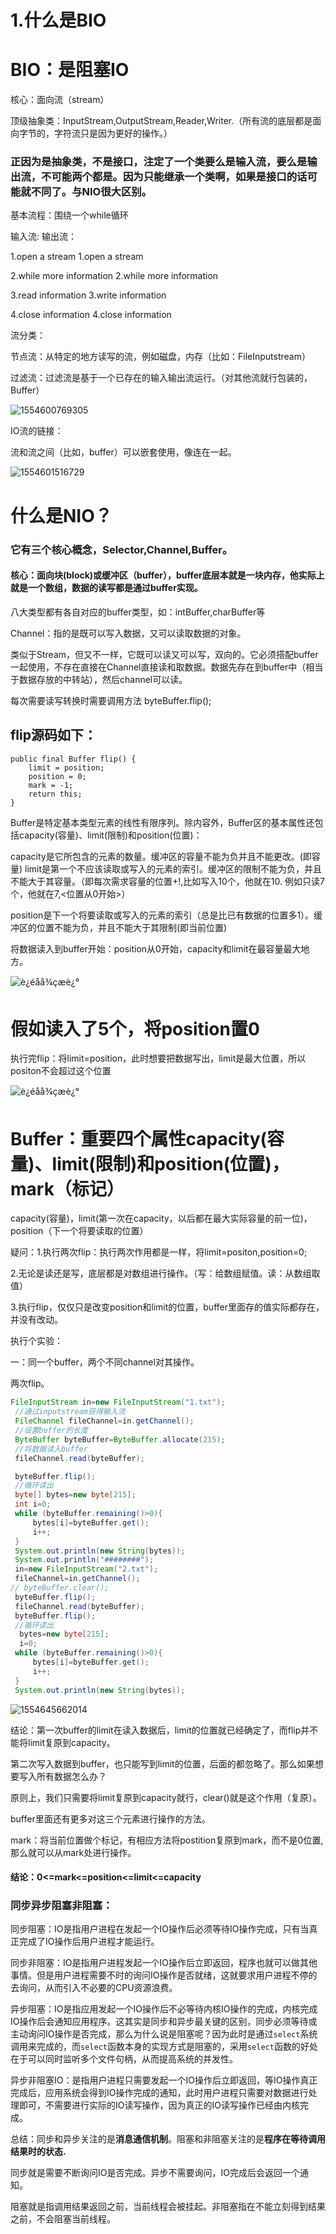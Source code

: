# 1.什么是BIO

# BIO：是阻塞IO

核心：面向流（stream）

顶级抽象类：InputStream,OutputStream,Reader,Writer.（所有流的底层都是面向字节的，字符流只是因为更好的操作。）

### 正因为是抽象类，不是接口，注定了一个类要么是输入流，要么是输出流，不可能两个都是。因为只能继承一个类啊，如果是接口的话可能就不同了。与NIO很大区别。

基本流程：围绕一个while循环

输入流:                                                          输出流：

1.open a stream						1.open a stream

2.while  more information				2.while  more information

3.read  information					3.write information

4.close information					4.close information

流分类：

节点流：从特定的地方读写的流，例如磁盘，内存（比如：FileInputstream）

过滤流：过滤流是基于一个已存在的输入输出流运行。（对其他流就行包装的，Buffer）

![1554600769305](C:\Users\12714\AppData\Roaming\Typora\typora-user-images\1554600769305.png)

IO流的链接：

流和流之间（比如，buffer）可以嵌套使用，像连在一起。

![1554601516729](C:\Users\12714\AppData\Roaming\Typora\typora-user-images\1554601516729.png)



# 什么是NIO？

### 它有三个核心概念，Selector,Channel,Buffer。

#### 核心：面向块(block)或缓冲区（buffer），buffer底层本就是一块内存，他实际上就是一个数组，数据的读写都是通过buffer实现。

八大类型都有各自对应的buffer类型，如：intBuffer,charBuffer等

Channel：指的是既可以写入数据，又可以读取数据的对象。

类似于Stream，但又不一样，它既可以读又可以写，双向的。它必须搭配buffer一起使用，不存在直接在Channel直接读和取数据。数据先存在到buffer中（相当于数据存放的中转站），然后channel可以读。

每次需要读写转换时需要调用方法 byteBuffer.flip();

## flip源码如下：

```
public final Buffer flip() {
    limit = position;
    position = 0;
    mark = -1;
    return this;
}
```

Buffer是特定基本类型元素的线性有限序列。除内容外，Buffer区的基本属性还包括capacity(容量)、limit(限制)和position(位置)：

capacity是它所包含的元素的数量。缓冲区的容量不能为负并且不能更改。(即容量)
limit是第一个不应该读取或写入的元素的索引。缓冲区的限制不能为负，并且不能大于其容量。（即每次需求容量的位置+!,比如写入10个，他就在10. 例如只读7个，他就在7,<位置从0开始>）

position是下一个将要读取或写入的元素的索引（总是比已有数据的位置多1）。缓冲区的位置不能为负，并且不能大于其限制(即当前位置)

将数据读入到buffer开始：position从0开始，capacity和limit在最容量最大地方。

![è¿éåå¾çæè¿°](https://img-blog.csdn.net/20171126170354033?watermark/2/text/aHR0cDovL2Jsb2cuY3Nkbi5uZXQvdTAxMzA5NjA4OA==/font/5a6L5L2T/fontsize/400/fill/I0JBQkFCMA==/dissolve/70/gravity/SouthEast)

# 假如读入了5个，将position置0

执行完flip：将limit=position，此时想要把数据写出，limit是最大位置，所以positon不会超过这个位置

![è¿éåå¾çæè¿°](https://img-blog.csdn.net/20171126170617503?watermark/2/text/aHR0cDovL2Jsb2cuY3Nkbi5uZXQvdTAxMzA5NjA4OA==/font/5a6L5L2T/fontsize/400/fill/I0JBQkFCMA==/dissolve/70/gravity/SouthEast)

# Buffer：重要四个属性capacity(容量)、limit(限制)和position(位置)，mark（标记）

capacity(容量)，limit(第一次在capacity，以后都在最大实际容量的前一位)，position（下一个将要读取的位置）

疑问：1.执行两次flip：执行两次作用都是一样，将limit=positon,position=0;

​	   2.无论是读还是写，底层都是对数组进行操作。（写：给数组赋值。读：从数组取值）

​	   3.执行flip，仅仅只是改变position和limit的位置，buffer里面存的值实际都存在，并没有改动。

执行个实验：

一：同一个buffer，两个不同channel对其操作。

两次flip。

```java
FileInputStream in=new FileInputStream("1.txt");
 //通过inputstream获得输入流
 FileChannel fileChannel=in.getChannel();
 //设置buffer的长度
 ByteBuffer byteBuffer=ByteBuffer.allocate(215);
 //将数据读入buffer
 fileChannel.read(byteBuffer);

 byteBuffer.flip();
 //循环读出
 byte[] bytes=new byte[215];
 int i=0;
 while (byteBuffer.remaining()>0){
     bytes[i]=byteBuffer.get();
     i++;
 }
 System.out.println(new String(bytes));
 System.out.println("########");
 in=new FileInputStream("2.txt");
 fileChannel=in.getChannel();
// byteBuffer.clear();
 byteBuffer.flip();
 fileChannel.read(byteBuffer);
 byteBuffer.flip();
 //循环读出
  bytes=new byte[215];
  i=0;
 while (byteBuffer.remaining()>0){
     bytes[i]=byteBuffer.get();
     i++;
 }
 System.out.println(new String(bytes));
```

![1554645662014](C:\Users\12714\AppData\Roaming\Typora\typora-user-images\1554645662014.png)

结论：第一次buffer的limit在读入数据后，limit的位置就已经确定了，而flip并不能将limit复原到capacity。

第二次写入数据到buffer，也只能写到limit的位置，后面的都忽略了。那么如果想要写入所有数据怎么办？

原则上，我们只需要将limit复原到capacity就行，clear()就是这个作用（复原）。

buffer里面还有更多对这三个元素进行操作的方法。

mark：将当前位置做个标记，有相应方法将postition复原到mark，而不是0位置,那么就可以从mark处进行操作。

#### 结论：0<=mark<=position<=limit<=capacity



### 同步异步阻塞非阻塞：

同步阻塞：IO是指用户进程在发起一个IO操作后必须等待IO操作完成，只有当真正完成了IO操作后用户进程才能运行。

同步非阻塞：IO是指用户进程发起一个IO操作后立即返回，程序也就可以做其他事情。但是用户进程需要不时的询问IO操作是否就绪，这就要求用户进程不停的去询问，从而引入不必要的CPU资源浪费。

异步阻塞：IO是指应用发起一个IO操作后不必等待内核IO操作的完成，内核完成IO操作后会通知应用程序。这其实是同步和异步最关键的区别，同步必须等待或主动询问IO操作是否完成，那么为什么说是阻塞呢？因为此时是通过`select`系统调用来完成的，而`select`函数本身的实现方式是阻塞的，采用`select`函数的好处在于可以同时监听多个文件句柄，从而提高系统的并发性。

异步非阻塞IO：是指用户进程只需要发起一个IO操作后立即返回，等IO操作真正完成后，应用系统会得到IO操作完成的通知，此时用户进程只需要对数据进行处理即可，不需要进行实际的IO读写操作，因为真正的IO读写操作已经由内核完成。

总结：同步和异步关注的是**消息通信机制**。阻塞和非阻塞关注的是**程序在等待调用结果时的状态.**

同步就是需要不断询问IO是否完成。异步不需要询问，IO完成后会返回一个通知。

阻塞就是指调用结果返回之前，当前线程会被挂起。非阻塞指在不能立刻得到结果之前，不会阻塞当前线程。


